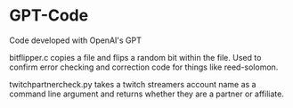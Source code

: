 # GPT-Code
Code developed with OpenAI's GPT

bitflipper.c copies a file and flips a random bit within the file. Used to confirm error checking and correction code for things like reed-solomon.

twitchpartnercheck.py takes a twitch streamers account name as a command line argument and returns whether they are a partner or affiliate.
